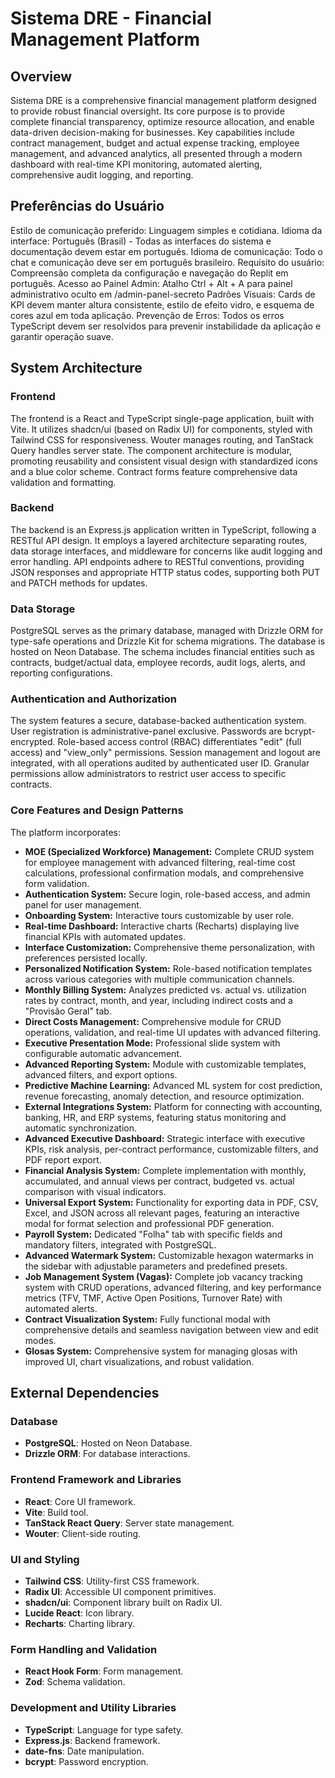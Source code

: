 # Sistema DRE - Financial Management Platform

## Overview
Sistema DRE is a comprehensive financial management platform designed to provide robust financial oversight. Its core purpose is to provide complete financial transparency, optimize resource allocation, and enable data-driven decision-making for businesses. Key capabilities include contract management, budget and actual expense tracking, employee management, and advanced analytics, all presented through a modern dashboard with real-time KPI monitoring, automated alerting, comprehensive audit logging, and reporting.

## Preferências do Usuário
Estilo de comunicação preferido: Linguagem simples e cotidiana.
Idioma da interface: Português (Brasil) - Todas as interfaces do sistema e documentação devem estar em português.
Idioma de comunicação: Todo o chat e comunicação deve ser em português brasileiro.
Requisito do usuário: Compreensão completa da configuração e navegação do Replit em português.
Acesso ao Painel Admin: Atalho Ctrl + Alt + A para painel administrativo oculto em /admin-panel-secreto
Padrões Visuais: Cards de KPI devem manter altura consistente, estilo de efeito vidro, e esquema de cores azul em toda aplicação.
Prevenção de Erros: Todos os erros TypeScript devem ser resolvidos para prevenir instabilidade da aplicação e garantir operação suave.

## System Architecture

### Frontend
The frontend is a React and TypeScript single-page application, built with Vite. It utilizes shadcn/ui (based on Radix UI) for components, styled with Tailwind CSS for responsiveness. Wouter manages routing, and TanStack Query handles server state. The component architecture is modular, promoting reusability and consistent visual design with standardized icons and a blue color scheme. Contract forms feature comprehensive data validation and formatting.

### Backend
The backend is an Express.js application written in TypeScript, following a RESTful API design. It employs a layered architecture separating routes, data storage interfaces, and middleware for concerns like audit logging and error handling. API endpoints adhere to RESTful conventions, providing JSON responses and appropriate HTTP status codes, supporting both PUT and PATCH methods for updates.

### Data Storage
PostgreSQL serves as the primary database, managed with Drizzle ORM for type-safe operations and Drizzle Kit for schema migrations. The database is hosted on Neon Database. The schema includes financial entities such as contracts, budget/actual data, employee records, audit logs, alerts, and reporting configurations.

### Authentication and Authorization
The system features a secure, database-backed authentication system. User registration is administrative-panel exclusive. Passwords are bcrypt-encrypted. Role-based access control (RBAC) differentiates "edit" (full access) and "view_only" permissions. Session management and logout are integrated, with all operations audited by authenticated user ID. Granular permissions allow administrators to restrict user access to specific contracts.

### Core Features and Design Patterns
The platform incorporates:
- **MOE (Specialized Workforce) Management:** Complete CRUD system for employee management with advanced filtering, real-time cost calculations, professional confirmation modals, and comprehensive form validation.
- **Authentication System:** Secure login, role-based access, and admin panel for user management.
- **Onboarding System:** Interactive tours customizable by user role.
- **Real-time Dashboard:** Interactive charts (Recharts) displaying live financial KPIs with automated updates.
- **Interface Customization:** Comprehensive theme personalization, with preferences persisted locally.
- **Personalized Notification System:** Role-based notification templates across various categories with multiple communication channels.
- **Monthly Billing System:** Analyzes predicted vs. actual vs. utilization rates by contract, month, and year, including indirect costs and a "Provisão Geral" tab.
- **Direct Costs Management:** Comprehensive module for CRUD operations, validation, and real-time UI updates with advanced filtering.
- **Executive Presentation Mode:** Professional slide system with configurable automatic advancement.
- **Advanced Reporting System:** Module with customizable templates, advanced filters, and export options.
- **Predictive Machine Learning:** Advanced ML system for cost prediction, revenue forecasting, anomaly detection, and resource optimization.
- **External Integrations System:** Platform for connecting with accounting, banking, HR, and ERP systems, featuring status monitoring and automatic synchronization.
- **Advanced Executive Dashboard:** Strategic interface with executive KPIs, risk analysis, per-contract performance, customizable filters, and PDF report export.
- **Financial Analysis System:** Complete implementation with monthly, accumulated, and annual views per contract, budgeted vs. actual comparison with visual indicators.
- **Universal Export System:** Functionality for exporting data in PDF, CSV, Excel, and JSON across all relevant pages, featuring an interactive modal for format selection and professional PDF generation.
- **Payroll System:** Dedicated "Folha" tab with specific fields and mandatory filters, integrated with PostgreSQL.
- **Advanced Watermark System:** Customizable hexagon watermarks in the sidebar with adjustable parameters and predefined presets.
- **Job Management System (Vagas):** Complete job vacancy tracking system with CRUD operations, advanced filtering, and key performance metrics (TFV, TMF, Active Open Positions, Turnover Rate) with automated alerts.
- **Contract Visualization System:** Fully functional modal with comprehensive details and seamless navigation between view and edit modes.
- **Glosas System:** Comprehensive system for managing glosas with improved UI, chart visualizations, and robust validation.

## External Dependencies

### Database
- **PostgreSQL**: Hosted on Neon Database.
- **Drizzle ORM**: For database interactions.

### Frontend Framework and Libraries
- **React**: Core UI framework.
- **Vite**: Build tool.
- **TanStack React Query**: Server state management.
- **Wouter**: Client-side routing.

### UI and Styling
- **Tailwind CSS**: Utility-first CSS framework.
- **Radix UI**: Accessible UI component primitives.
- **shadcn/ui**: Component library built on Radix UI.
- **Lucide React**: Icon library.
- **Recharts**: Charting library.

### Form Handling and Validation
- **React Hook Form**: Form management.
- **Zod**: Schema validation.

### Development and Utility Libraries
- **TypeScript**: Language for type safety.
- **Express.js**: Backend framework.
- **date-fns**: Date manipulation.
- **bcrypt**: Password encryption.
